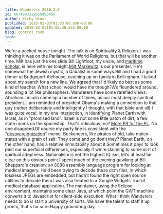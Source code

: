 ```yaml
---
title: Wanderers 2010.2.2
id: 6674643129656496456
author: Kirby Urner
published: 2010-02-03T01:03:00.000-08:00
updated: 2010-02-03T01:03:38.852-08:00
blog: control_room
tags: 
---
```


We're a packed house tonight.  The talk is on Spirituality & Religion.  I was thinking it was on the Parliament of World Religions, but that will be another time. Milt has just the one slide.Bill Lightfoot, my uncle, and [maritime scholar](http://controlroom.blogspot.com/2007/04/more-meetings.html), is here with me tonight.[Milt Markewitz](http://controlroom.blogspot.com/2007/11/chance-of-rain.html) is our presenter.  He's somewhat the Jewish mystic, a Qabalist in some ways.Bill and I had a good dinner at Bridgeport Alehouse, catching up on family in Bellingham.  I talked about my search for a new line.  We agreed that I'd likely do best as some kind of teacher.  What school would have me though?We floundered around, sounding a lot like philosophers.  Wanderers have some rarefied views.  Abraham Lincoln came up a number of times, as our most deeply spiritual president.  I am reminded of president Obama's making a connection to that guy (rather deliberately and intelligently I thought, with that bible and all).I was quite vocal, in my one interjection, in identifying Planet Earth with Israel, as in "promised land". Israel is not some little patch of dirt, a few state rooms on the spaceship.  That's ridiculous, no?  [More PR for the PL](http://worldgame.blogspot.com/2006/07/pr-for-pl.html).  No one disagreed.Of course my party line is consistent with the "[desovereignization](http://grunch.net/archives/64)" meme.  Buckaneers, like pirates of old, take nation-states with a grain of salt.  They come and go don't they?  Planet Earth, on the other hand, has a relative immutability about it.Sometimes it pays to look past our superficial differences, especially if we're claiming to some sort of spiritual adeptness.  Nationalism is not the highest IQ ism, let's at least be clear on this obvious point.I spent much of the evening gawking at Bill Sheppard's creation:  an 8088 assembly language program for looking at medical imagery.  He'd been trying to decode these dcm files, in which lossless JPEGs are embedded, but hadn't found the right open source utilities to decode them.I was also treated to a Google Widgets Toolkit medical database application.  The maintainer, using the Eclipse environment, maintains some clear Java, at which point the GWT machine converts it to Javascript for client-side execution.  What I think Wanderers needs to do is start a university of sorts.  We have the talent to staff it up pronto, that's for sure.Happy groundhog day.